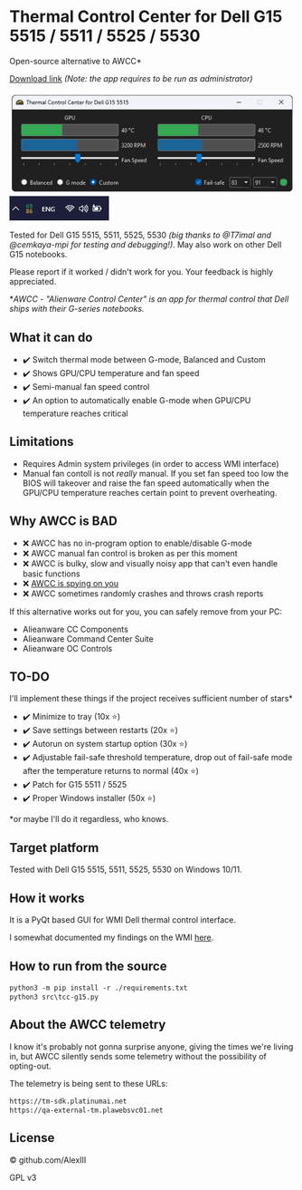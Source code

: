 # Thermal Control Center for Dell G15 5515 / 5511 / 5525 / 5530

Open-source alternative to AWCC*

[Download link](https://github.com/AlexIII/tcc-g15/releases) *(Note: the app requires to be run as administrator)*

<img src="./screen-1.png" />

<img src="./screen-2.png" />

Tested for Dell G15 5515, 5511, 5525, 5530 _(big thanks to @T7imal and @cemkaya-mpi for testing and debugging!)_. May also work on other Dell G15 notebooks.

Please report if it worked / didn't work for you. Your feedback is highly appreciated.

**AWCC - "Alienware Control Center" is an app for thermal control that Dell ships with their G-series notebooks.*

## What it can do

- ✔️ Switch thermal mode between G-mode, Balanced and Custom
- ✔️ Shows GPU/CPU temperature and fan speed
- ✔️ Semi-manual fan speed control
- ✔️ An option to automatically enable G-mode when GPU/CPU temperature reaches critical

## Limitations

- Requires Admin system privileges (in order to access WMI interface) 
- Manual fan contoll is not *really* manual. If you set fan speed too low the BIOS will takeover and raise the fan speed automatically when the GPU/CPU temperature reaches certain point to prevent overheating. 

## Why AWCC is BAD

- ❌ AWCC has no in-program option to enable/disable G-mode
- ❌ AWCC manual fan control is broken as per this moment
- ❌ AWCC is bulky, slow and visually noisy app that can't even handle basic functions
- ❌ [AWCC is spying on you](#about-the-awcc-telemetry)
- ❌ AWCC sometimes randomly crashes and throws crash reports

If this alternative works out for you, you can safely remove from your PC:

- Alieanware CC Components
- Alieanware Command Center Suite
- Alieanware OC Controls

## TO-DO

I'll implement these things if the project receives sufficient number of stars*

- ✔️ Minimize to tray (10x ⭐)
- ✔️ Save settings between restarts (20x ⭐)
- ✔️ Autorun on system startup option (30x ⭐)
- ✔️ Adjustable fail-safe threshold temperature, drop out of fail-safe mode after the temperature returns to normal (40x ⭐)
- ✔️ Patch for G15 5511 / 5525
- ✔️ Proper Windows installer (50x ⭐)

*or maybe I'll do it regardless, who knows.

## Target platform

Tested with Dell G15 5515, 5511, 5525, 5530 on Windows 10/11.

## How it works

It is a PyQt based GUI for WMI Dell thermal control interface.

I somewhat documented my findings on the WMI [here](WMI-AWCC-doc.md).

## How to run from the source

```
python3 -m pip install -r ./requirements.txt
python3 src\tcc-g15.py
```

## About the AWCC telemetry

I know it's probably not gonna surprise anyone, giving the times we're living in, 
but AWCC silently sends some telemetry without the possibility of opting-out.

The telemetry is being sent to these URLs:

```
https://tm-sdk.platinumai.net
https://qa-external-tm.plawebsvc01.net
```

## License

© github.com/AlexIII

GPL v3
